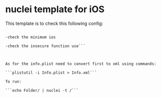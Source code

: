# nuclei template for iOS

This template is to check this following config:

 
 ```-check the permission 
	
 -check the minimum ios
	
 -check the insecure function use```



As for the info.plist need to convert first to xml using commands:

```plistutil -i Info.plist > Info.xml```

To run:

```echo Folder/ | nuclei -t /```
